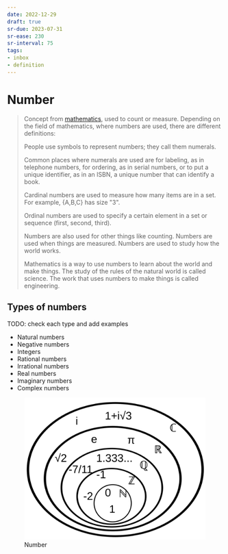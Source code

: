 ```yaml
---
date: 2022-12-29
draft: true
sr-due: 2023-07-31
sr-ease: 230
sr-interval: 75
tags:
- inbox
- definition
---
```


# Number

> Concept from [mathematics](./mathematics.md), used to count or
> measure. Depending on the field of mathematics, where numbers are used, there
> are different definitions:
>
> People use symbols to represent numbers; they call them numerals.
>
> Common places where numerals are used are for labeling, as in telephone
> numbers, for ordering, as in serial numbers, or to put a unique identifier, as
> in an ISBN, a unique number that can identify a book.
>
> Cardinal numbers are used to measure how many items are in a set. For example,
> {A,B,C} has size "3".
>
> Ordinal numbers are used to specify a certain element in a set or sequence
> (first, second, third).
>
> Numbers are also used for other things like counting. Numbers are used when
> things are measured. Numbers are used to study how the world works.
>
> Mathematics is a way to use numbers to learn about the world and make things.
> The study of the rules of the natural world is called science. The work that
> uses numbers to make things is called engineering.

## Types of numbers

TODO: check each type and add examples


- Natural numbers
- Negative numbers
- Integers
- Rational numbers
- Irrational numbers
- Real numbers
- Imaginary numbers
- Complex numbers

<figure>
  <img src="img/NumberSetinC.svg" width="" alt="Number" title="Number" />
  <figcaption>Number</figcaption>
</figure>
